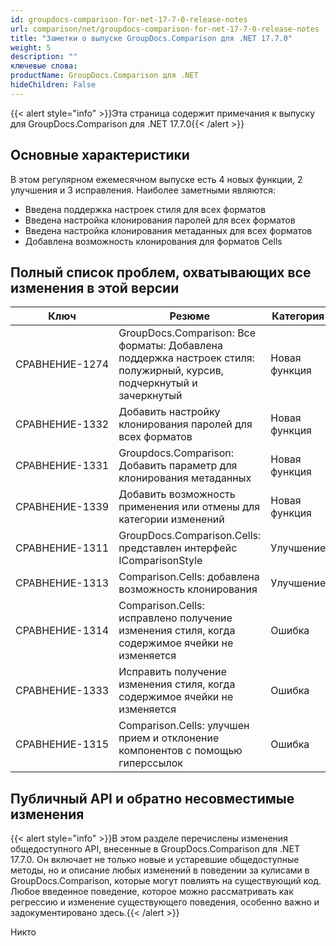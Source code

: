 ```yaml
---
id: groupdocs-comparison-for-net-17-7-0-release-notes
url: comparison/net/groupdocs-comparison-for-net-17-7-0-release-notes
title: "Заметки о выпуске GroupDocs.Comparison для .NET 17.7.0"
weight: 5
description: ""
ключевые слова:
productName: GroupDocs.Comparison для .NET
hideChildren: False
---
```

{{< alert style="info" >}}Эта страница содержит примечания к выпуску для GroupDocs.Comparison для .NET 17.7.0{{< /alert >}}

## Основные характеристики

В этом регулярном ежемесячном выпуске есть 4 новых функции, 2 улучшения и 3 исправления. Наиболее заметными являются:

* Введена поддержка настроек стиля для всех форматов
* Введена настройка клонирования паролей для всех форматов
* Введена настройка клонирования метаданных для всех форматов
* Добавлена возможность клонирования для форматов Cells

## Полный список проблем, охватывающих все изменения в этой версии

| Ключ | Резюме | Категория |
| --- | --- | --- |
| СРАВНЕНИЕ-1274 | GroupDocs.Comparison: Все форматы: Добавлена поддержка настроек стиля: полужирный, курсив, подчеркнутый и зачеркнутый | Новая функция |
| СРАВНЕНИЕ-1332 | Добавить настройку клонирования паролей для всех форматов | Новая функция |
| СРАВНЕНИЕ-1331 | Groupdocs.Comparison: Добавить параметр для клонирования метаданных | Новая функция |
| СРАВНЕНИЕ-1339 | Добавить возможность применения или отмены для категории изменений | Новая функция |
| СРАВНЕНИЕ-1311 | GroupDocs.Comparison.Cells: представлен интерфейс IComparisonStyle | Улучшение |
| СРАВНЕНИЕ-1313 | Comparison.Cells: добавлена возможность клонирования | Улучшение |
| СРАВНЕНИЕ-1314 | Comparison.Cells: исправлено получение изменения стиля, когда содержимое ячейки не изменяется | Ошибка |
| СРАВНЕНИЕ-1333 | Исправить получение изменения стиля, когда содержимое ячейки не изменяется | Ошибка |
| СРАВНЕНИЕ-1315 | Comparison.Cells: улучшен прием и отклонение компонентов с помощью гиперссылок | Ошибка |

## Публичный API и обратно несовместимые изменения

{{< alert style="info" >}}В этом разделе перечислены изменения общедоступного API, внесенные в GroupDocs.Comparison для .NET 17.7.0. Он включает не только новые и устаревшие общедоступные методы, но и описание любых изменений в поведении за кулисами в GroupDocs.Comparison, которые могут повлиять на существующий код. Любое введенное поведение, которое можно рассматривать как регрессию и изменение существующего поведения, особенно важно и задокументировано здесь.{{< /alert >}}

Никто

